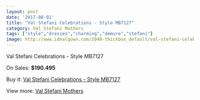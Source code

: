 ```yaml
---
layout: post
date: '2017-08-01'
title: "Val Stefani Celebrations - Style MB7127"
category: Val Stefani Mothers
tags: ["style","dresses","charming","demure","stefani"]
image: http://www.idealgown.com/2040-thickbox_default/val-stefani-celebrations-style-mb7127.jpg
---
```

Val Stefani Celebrations - Style MB7127

On Sales: **$190.495**
<a href="https://www.idealgown.com/en/val-stefani-mothers/979-val-stefani-celebrations-style-mb7127.html"><amp-img layout="responsive" width="600" height="600" src="//www.idealgown.com/2040-thickbox_default/val-stefani-celebrations-style-mb7127.jpg" alt="Val Stefani Celebrations - Style MB7127 0" /></a>
<a href="https://www.idealgown.com/en/val-stefani-mothers/979-val-stefani-celebrations-style-mb7127.html"><amp-img layout="responsive" width="600" height="600" src="//www.idealgown.com/2041-thickbox_default/val-stefani-celebrations-style-mb7127.jpg" alt="Val Stefani Celebrations - Style MB7127 1" /></a>

Buy it: [Val Stefani Celebrations - Style MB7127](https://www.idealgown.com/en/val-stefani-mothers/979-val-stefani-celebrations-style-mb7127.html "Val Stefani Celebrations - Style MB7127")

View more: [Val Stefani Mothers](https://www.idealgown.com/en/12-val-stefani-mothers "Val Stefani Mothers")